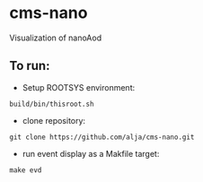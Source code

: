 # cms-nano
Visualization of nanoAod

## To run:
  * Setup ROOTSYS environment:
  
  `build/bin/thisroot.sh`

  * clone repository:
  
  `git clone https://github.com/alja/cms-nano.git`

  * run event display as a  Makfile target:

`make evd`
